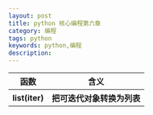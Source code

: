 ```yaml
---
layout: post
title: python 核心编程第六章
category: 编程
tags: python
keywords: python,编程
description: 
---
```

<table>
	<tr>
		<th>函数</th>
		<th>含义</th>
	</tr>
	<tr>
		<th>list(iter)</th>
		<th>把可迭代对象转换为列表</th>
	</tr>
</table>

